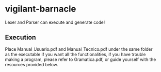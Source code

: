 # vigilant-barnacle
Lexer and Parser can execute and generate code!

## Execution
Place Manual_Usuario.pdf and Manual_Tecnico.pdf under the same folder as the executable if you want all the functionalities, if you have trouble making a program, please refer to Gramatica.pdf, or guide yourself with the resources provided below.
